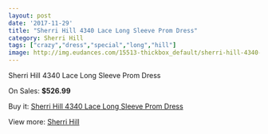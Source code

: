 ```yaml
---
layout: post
date: '2017-11-29'
title: "Sherri Hill 4340 Lace Long Sleeve Prom Dress"
category: Sherri Hill
tags: ["crazy","dress","special","long","hill"]
image: http://img.eudances.com/15513-thickbox_default/sherri-hill-4340-lace-long-sleeve-prom-dress.jpg
---
```

Sherri Hill 4340 Lace Long Sleeve Prom Dress

On Sales: **$526.99**
<a href="https://www.eudances.com/en/sherri-hill/4585-sherri-hill-4340-lace-long-sleeve-prom-dress.html"><amp-img layout="responsive" width="600" height="600" src="//img.eudances.com/15513-thickbox_default/sherri-hill-4340-lace-long-sleeve-prom-dress.jpg" alt="Sherri Hill 4340 Lace Long Sleeve Prom Dress 0" /></a>
<a href="https://www.eudances.com/en/sherri-hill/4585-sherri-hill-4340-lace-long-sleeve-prom-dress.html"><amp-img layout="responsive" width="600" height="600" src="//img.eudances.com/15515-thickbox_default/sherri-hill-4340-lace-long-sleeve-prom-dress.jpg" alt="Sherri Hill 4340 Lace Long Sleeve Prom Dress 1" /></a>
<a href="https://www.eudances.com/en/sherri-hill/4585-sherri-hill-4340-lace-long-sleeve-prom-dress.html"><amp-img layout="responsive" width="600" height="600" src="//img.eudances.com/15514-thickbox_default/sherri-hill-4340-lace-long-sleeve-prom-dress.jpg" alt="Sherri Hill 4340 Lace Long Sleeve Prom Dress 2" /></a>

Buy it: [Sherri Hill 4340 Lace Long Sleeve Prom Dress](https://www.eudances.com/en/sherri-hill/4585-sherri-hill-4340-lace-long-sleeve-prom-dress.html "Sherri Hill 4340 Lace Long Sleeve Prom Dress")

View more: [Sherri Hill](https://www.eudances.com/en/80-Sherri-Hill "Sherri Hill")